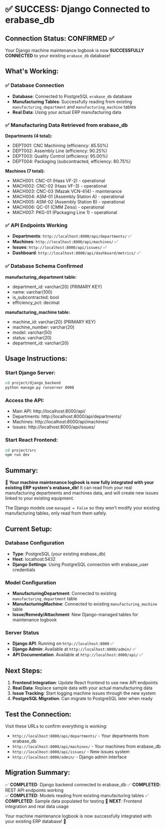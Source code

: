 # ✅ SUCCESS: Django Connected to erabase_db

## Connection Status: CONFIRMED ✅

Your Django machine maintenance logbook is now **SUCCESSFULLY CONNECTED** to your existing `erabase_db` database!

## What's Working:

### ✅ Database Connection
- **Database**: Connected to PostgreSQL `erabase_db` database
- **Manufacturing Tables**: Successfully reading from existing `manufacturing_department` and `manufacturing_machine` tables
- **Real Data**: Using your actual ERP manufacturing data

### ✅ Manufacturing Data Retrieved from erabase_db
**Departments (4 total):**
- DEPT001: CNC Machining (efficiency: 85.50%)
- DEPT002: Assembly Line (efficiency: 90.25%)
- DEPT003: Quality Control (efficiency: 95.00%)
- DEPT004: Packaging (subcontracted, efficiency: 80.75%)

**Machines (7 total):**
- MACH001: CNC-01 (Haas VF-2) - operational
- MACH002: CNC-02 (Haas VF-3) - operational 
- MACH003: CNC-03 (Mazak VCN-414) - maintenance
- MACH004: ASM-01 (Assembly Station A) - operational
- MACH005: ASM-02 (Assembly Station B) - operational
- MACH006: QC-01 (CMM Zeiss) - operational
- MACH007: PKG-01 (Packaging Line 1) - operational

### ✅ API Endpoints Working
- **Departments**: `http://localhost:8000/api/departments/` ✅
- **Machines**: `http://localhost:8000/api/machines/` ✅ 
- **Issues**: `http://localhost:8000/api/issues/` ✅
- **Dashboard**: `http://localhost:8000/api/dashboard/metrics/` ✅

### ✅ Database Schema Confirmed
**manufacturing_department table:**
- department_id: varchar(20) (PRIMARY KEY)
- name: varchar(100)
- is_subcontracted: bool
- efficiency_pct: decimal

**manufacturing_machine table:**
- machine_id: varchar(20) (PRIMARY KEY)
- machine_number: varchar(20)
- model: varchar(50)
- status: varchar(20)
- department_id: varchar(20)

## Usage Instructions:

### Start Django Server:
```bash
cd project/django_backend
python manage.py runserver 8000
```

### Access the API:
- Main API: http://localhost:8000/api/
- Departments: http://localhost:8000/api/departments/
- Machines: http://localhost:8000/api/machines/
- Issues: http://localhost:8000/api/issues/

### Start React Frontend:
```bash
cd project/src
npm run dev
```

## Summary:
🎉 **Your machine maintenance logbook is now fully integrated with your existing ERP system's erabase_db!** It can read from your real manufacturing departments and machines data, and will create new issues linked to your existing equipment.

The Django models use `managed = False` so they won't modify your existing manufacturing tables, only read from them safely.

## Current Setup:

### Database Configuration
- **Type**: PostgreSQL (your existing erabase_db)
- **Host**: localhost:5432
- **Django Settings**: Using PostgreSQL connection with erabase_user credentials

### Model Configuration
- **ManufacturingDepartment**: Connected to existing `manufacturing_department` table
- **ManufacturingMachine**: Connected to existing `manufacturing_machine` table  
- **Issue/Remedy/Attachment**: New Django-managed tables for maintenance logbook

### Server Status
- **Django API**: Running on `http://localhost:8000` ✅
- **Django Admin**: Available at `http://localhost:8000/admin/` ✅
- **API Documentation**: Available at `http://localhost:8000/api/` ✅

## Next Steps:

1. **Frontend Integration**: Update React frontend to use new API endpoints
2. **Real Data**: Replace sample data with your actual manufacturing data
3. **Issue Tracking**: Start logging machine issues through the new system
4. **PostgreSQL Migration**: Can migrate to PostgreSQL later when ready

## Test the Connection:

Visit these URLs to confirm everything is working:
- `http://localhost:8000/api/departments/` - Your departments from erabase_db
- `http://localhost:8000/api/machines/` - Your machines from erabase_db
- `http://localhost:8000/api/issues/` - New issues system
- `http://localhost:8000/admin/` - Django admin interface

## Migration Summary:

✅ **COMPLETED**: Django backend connected to erabase_db
✅ **COMPLETED**: REST API endpoints working  
✅ **COMPLETED**: Models reading from existing manufacturing tables
✅ **COMPLETED**: Sample data populated for testing
🔄 **NEXT**: Frontend integration and real data usage

Your machine maintenance logbook is now successfully integrated with your existing ERP database! 🎉